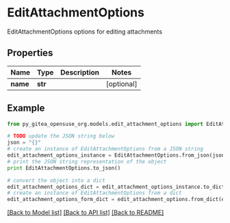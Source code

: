 # EditAttachmentOptions

EditAttachmentOptions options for editing attachments

## Properties
Name | Type | Description | Notes
------------ | ------------- | ------------- | -------------
**name** | **str** |  | [optional] 

## Example

```python
from py_gitea_opensuse_org.models.edit_attachment_options import EditAttachmentOptions

# TODO update the JSON string below
json = "{}"
# create an instance of EditAttachmentOptions from a JSON string
edit_attachment_options_instance = EditAttachmentOptions.from_json(json)
# print the JSON string representation of the object
print EditAttachmentOptions.to_json()

# convert the object into a dict
edit_attachment_options_dict = edit_attachment_options_instance.to_dict()
# create an instance of EditAttachmentOptions from a dict
edit_attachment_options_form_dict = edit_attachment_options.from_dict(edit_attachment_options_dict)
```
[[Back to Model list]](../README.md#documentation-for-models) [[Back to API list]](../README.md#documentation-for-api-endpoints) [[Back to README]](../README.md)


